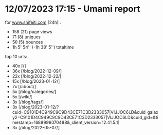 # 12/07/2023 17:15 - Umami report
for www.shifeiti.com [24h] :

 - 158 (21) page views
 - 71 (8) uniques
 - 50 (5) bounces
 - 1h 5' 54'' (-1h 38' 5'') totaltime


top 10 urls:
 - 40x [/]
 - 36x [/blog/2022-12-09/]
 - 22x [/blog/2022-12-22/]
 - 15x [/blog/2023-01-12/]
 - 7x [/about/]
 - 5x [/blog/categories/]
 - 5x [/wiki/]
 - 3x [/blog/tags/]
 - 3x [/blog/2023-01-12/?cuid=C9101D4C949C9C9D43CE71C3D2333057|VIJJOC6LD&cuid_galaxy2=C9101D4C949C9C9D43CE71C3D2333057|VIJJOC6LD&cuid_gid=&timestamp=1688999070488&_client_version=12.41.5.1]
 - 3x [/blog/2022-05-07/]



